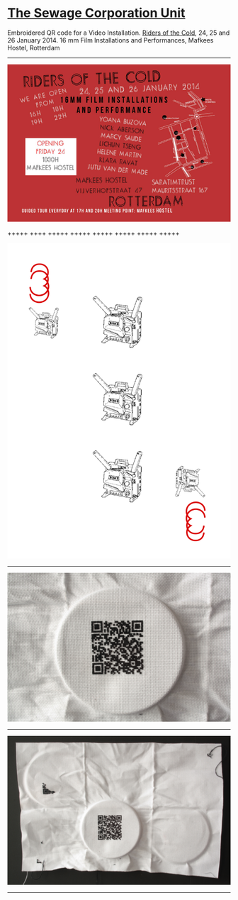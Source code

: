 # [The Sewage Corporation Unit](http://helenemartin.github.io/http://helenemartin.github.io/The-sewage-corporation-unit/)

Embroidered QR code for a Video Installation.
[Riders of the Cold](https://www.facebook.com/events/795007740514908/806548116027537/?notif_t=plan_mall_activity), 24, 25 and 26 January 2014.
16 mm Film Installations and Performances, Mafkees Hostel, Rotterdam

****
![flyer](/img/riders.jpg "Flyer")

+++++ ++++ +++++ +++++ +++++ +++++ +++++ +++++

![three](/img/tres.jpg "Projectors")

*****

![QR sign][id]

[id]: img/embroidqr1.jpg "Embroidered QR code"

****

![QR siign Board](/img/embroidqr2.jpg "Code on board")

* * * *